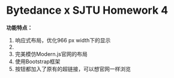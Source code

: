 # **Bytedance x SJTU Homework 4**

**功能特点：**

1. 响应式布局，优化966 px width下的显示
2. 
3. 完美模仿Modern.js官网的布局
4. 使用Bootstrap框架
5. 按钮都加入了原有的超链接，可以想官网一样浏览
